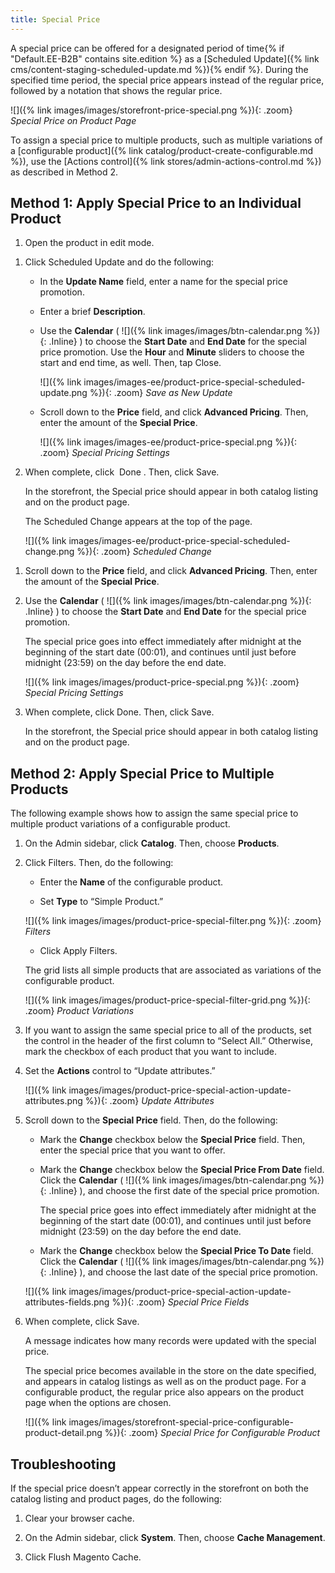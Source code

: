 ```yaml
---
title: Special Price
---
```


A special price can be offered for a designated period of time{% if "Default.EE-B2B" contains site.edition %} as a [Scheduled Update]({% link cms/content-staging-scheduled-update.md %}){% endif %}. During the specified time period, the special price appears instead of the regular price, followed by a notation that shows the regular price.

![]({% link images/images/storefront-price-special.png %}){: .zoom}
*Special Price on Product Page*

To assign a special price to multiple products, such as multiple variations of a [configurable product]({% link catalog/product-create-configurable.md %}), use the [Actions control]({% link stores/admin-actions-control.md %}) as described in Method 2.

## Method 1: Apply Special Price to an Individual Product

1. Open the product in edit mode.
<!--{% if "Default.EE-B2B" contains site.edition %}-->

1. Click <span class="btn">Scheduled Update</span> and do the following:

    * In the **Update Name** field, enter a name for the special price promotion.

    * Enter a brief **Description**.

    * Use the **Calendar** ( ![]({% link images/images/btn-calendar.png %}){: .Inline} ) to choose the **Start Date** and **End Date** for the special price promotion. Use the **Hour** and **Minute** sliders to choose the start and end time, as well. Then, tap <span class="btn">Close</span>.

      ![]({% link images/images-ee/product-price-special-scheduled-update.png %}){: .zoom}
      *Save as New Update*

    * Scroll down to the **Price** field, and click **Advanced Pricing**. Then, enter the amount of the **Special Price**.

      ![]({% link images/images-ee/product-price-special.png %}){: .zoom}
      *Special Pricing Settings*

1. When complete, click <span class="btn"> Done </span>. Then, click <span class="btn">Save</span>.

    In the storefront, the Special price should appear in both catalog listing and on the product page.

    The Scheduled Change appears at the top of the page.

    ![]({% link images/images-ee/product-price-special-scheduled-change.png %}){: .zoom}
    *Scheduled Change*
<!--{% endif %}-->
<!--{% if "Default.CE Only" contains site.edition %}-->

1. Scroll down to the **Price** field, and click **Advanced Pricing**. Then, enter the amount of the **Special Price**.

1. Use the **Calendar** ( ![]({% link images/images/btn-calendar.png %}){: .Inline} ) to choose the **Start Date** and **End Date** for the special price promotion.

    The special price goes into effect immediately after midnight at the beginning of the start date (00:01), and continues until just before midnight (23:59) on the day before the end date.

    ![]({% link images/images/product-price-special.png %}){: .zoom}
    *Special Pricing Settings*

1. When complete, click <span class="btn">Done</span>. Then, click <span class="btn">Save</span>.

    In the storefront, the Special price should appear in both catalog listing and on the product page.
<!--{% endif %}-->

## Method 2: Apply Special Price to Multiple Products

The following example shows how to assign the same special price to multiple product variations of a configurable product.

1. On the Admin sidebar, click **Catalog**. Then, choose **Products**.

1. Click <span class="btn">Filters</span>. Then, do the following:

    * Enter the **Name** of the configurable product.

    * Set **Type** to “Simple Product.”

    ![]({% link images/images/product-price-special-filter.png %}){: .zoom}
    *Filters*

    * Click <span class="btn">Apply Filters</span>.

    The grid lists all simple products that are associated as variations of the configurable product.

    ![]({% link images/images/product-price-special-filter-grid.png %}){: .zoom}
    *Product Variations*

1. If you want to assign the same special price to all of the products, set the control in the header of the first column to “Select All.” Otherwise, mark the checkbox of each product that you want to include.

1. Set the **Actions** control to “Update attributes.”

    ![]({% link images/images/product-price-special-action-update-attributes.png %}){: .zoom}
    *Update Attributes*

1. Scroll down to the **Special Price** field. Then, do the following:

    * Mark the **Change** checkbox below the **Special Price** field. Then, enter the special price that you want to offer.

    * Mark the **Change** checkbox below the **Special Price From Date** field. Click the **Calendar** ( ![]({% link images/images/btn-calendar.png %}){: .Inline} ), and choose the first date of the special price promotion.

        The special price goes into effect immediately after midnight at the beginning of the start date (00:01), and continues until just before midnight (23:59) on the day before the end date.

    * Mark the **Change** checkbox below the **Special Price To Date** field. Click the **Calendar** ( ![]({% link images/images/btn-calendar.png %}){: .Inline} ), and choose the last date of the special price promotion.

    ![]({% link images/images/product-price-special-action-update-attributes-fields.png %}){: .zoom}
    *Special Price Fields*

1. When complete, click <span class="btn">Save</span>.

    A message indicates how many records were updated with the special price.

    The special price becomes available in the store on the date specified, and appears in catalog listings as well as on the product page. For a configurable product, the regular price also appears on the product page when the options are chosen.

    ![]({% link images/images/storefront-special-price-configurable-product-detail.png %}){: .zoom}
    *Special Price for Configurable Product*

## Troubleshooting

If the special price doesn’t appear correctly in the storefront on both the catalog listing and product pages, do the following:

1. Clear your browser cache.

1. On the Admin sidebar, click **System**. Then, choose **Cache Management**.

1. Click <span class="btn">Flush Magento Cache</span>.
